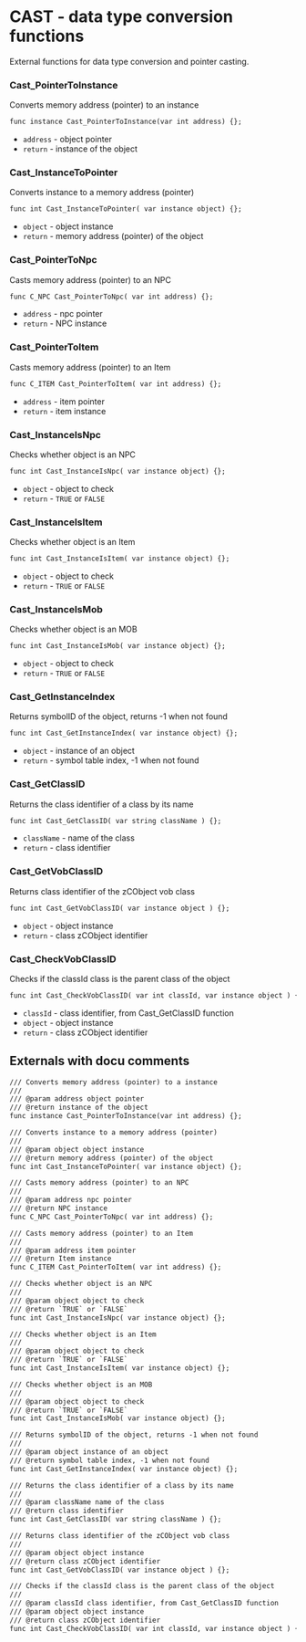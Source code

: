 # CAST - data type conversion functions
External functions for data type conversion and pointer casting.

### Cast_PointerToInstance
Converts memory address (pointer) to an instance
```dae
func instance Cast_PointerToInstance(var int address) {};
```

- `address` - object pointer
- `return` - instance of the object

### Cast_InstanceToPointer
Converts instance to a memory address (pointer)
```dae
func int Cast_InstanceToPointer( var instance object) {};
```

- `object` - object instance
- `return` - memory address (pointer) of the object

### Cast_PointerToNpc
Casts memory address (pointer) to an NPC
```dae
func C_NPC Cast_PointerToNpc( var int address) {};
```

- `address` - npc pointer
- `return` - NPC instance

### Cast_PointerToItem
Casts memory address (pointer) to an Item
```dae
func C_ITEM Cast_PointerToItem( var int address) {};
```

- `address` - item pointer
- `return` - item instance

### Cast_InstanceIsNpc
Checks whether object is an NPC
```dae
func int Cast_InstanceIsNpc( var instance object) {};
```

- `object` - object to check
- `return` - `TRUE` or `FALSE`

### Cast_InstanceIsItem
Checks whether object is an Item
```dae
func int Cast_InstanceIsItem( var instance object) {};
```

- `object` - object to check
- `return` - `TRUE` or `FALSE`

### Cast_InstanceIsMob
Checks whether object is an MOB
```dae
func int Cast_InstanceIsMob( var instance object) {};
```

- `object` - object to check
- `return` - `TRUE` or `FALSE`

### Cast_GetInstanceIndex
Returns symbolID of the object, returns -1 when not found
```dae
func int Cast_GetInstanceIndex( var instance object) {};
```

- `object` - instance of an object
- `return` - symbol table index, -1 when not found

### Cast_GetClassID
Returns the class identifier of a class by its name
```dae
func int Cast_GetClassID( var string className ) {};
```

- `className` - name of the class
- `return` - class identifier

### Cast_GetVobClassID
Returns class identifier of the zCObject vob class
```dae
func int Cast_GetVobClassID( var instance object ) {};
```

- `object` - object instance
- `return` - class zCObject identifier

### Cast_CheckVobClassID
Checks if the classId class is the parent class of the object
```dae
func int Cast_CheckVobClassID( var int classId, var instance object ) {};
```

- `classId` - class identifier, from Cast_GetClassID function
- `object` - object instance
- `return` - class zCObject identifier

## Externals with docu comments
```dae
/// Converts memory address (pointer) to a instance
/// 
/// @param address object pointer
/// @return instance of the object
func instance Cast_PointerToInstance(var int address) {};

/// Converts instance to a memory address (pointer)
/// 
/// @param object object instance
/// @return memory address (pointer) of the object
func int Cast_InstanceToPointer( var instance object) {};

/// Casts memory address (pointer) to an NPC
/// 
/// @param address npc pointer
/// @return NPC instance
func C_NPC Cast_PointerToNpc( var int address) {};

/// Casts memory address (pointer) to an Item
/// 
/// @param address item pointer
/// @return Item instance
func C_ITEM Cast_PointerToItem( var int address) {};

/// Checks whether object is an NPC
/// 
/// @param object object to check
/// @return `TRUE` or `FALSE`
func int Cast_InstanceIsNpc( var instance object) {};

/// Checks whether object is an Item
/// 
/// @param object object to check
/// @return `TRUE` or `FALSE`
func int Cast_InstanceIsItem( var instance object) {};

/// Checks whether object is an MOB
/// 
/// @param object object to check
/// @return `TRUE` or `FALSE`
func int Cast_InstanceIsMob( var instance object) {};

/// Returns symbolID of the object, returns -1 when not found
/// 
/// @param object instance of an object
/// @return symbol table index, -1 when not found
func int Cast_GetInstanceIndex( var instance object) {};

/// Returns the class identifier of a class by its name
///
/// @param className name of the class
/// @return class identifier
func int Cast_GetClassID( var string className ) {};

/// Returns class identifier of the zCObject vob class
///
/// @param object object instance
/// @return class zCObject identifier
func int Cast_GetVobClassID( var instance object ) {};

/// Checks if the classId class is the parent class of the object
///
/// @param classId class identifier, from Cast_GetClassID function
/// @param object object instance
/// @return class zCObject identifier
func int Cast_CheckVobClassID( var int classId, var instance object ) {};
```

